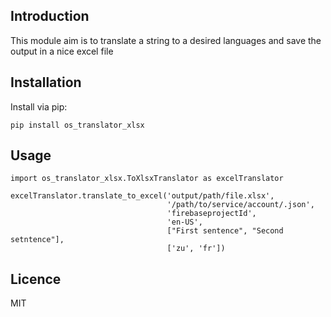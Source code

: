 Introduction
------------

This module aim is to translate a string to a desired languages and save the output in a nice excel file

## Installation
Install via pip:

    pip install os_translator_xlsx

## Usage       
    
    import os_translator_xlsx.ToXlsxTranslator as excelTranslator
    
    excelTranslator.translate_to_excel('output/path/file.xlsx',
                                       '/path/to/service/account/.json',
                                       'firebaseprojectId',
                                       'en-US',
                                       ["First sentence", "Second setntence"],
                                       ['zu', 'fr'])

## Licence
MIT